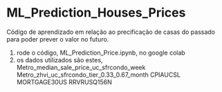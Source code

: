 # ML_Prediction_Houses_Prices

Código de aprendizado em relação ao precificação de casas do passado para poder prever o valor no futuro.

1. rode o código, ML_Prediction_Price.ipynb, no google colab
2. os dados utilizados são estes,
    Metro_median_sale_price_uc_sfrcondo_week
    Metro_zhvi_uc_sfrcondo_tier_0.33_0.67_month
    CPIAUCSL
    MORTGAGE30US
    RRVRUSQ156N
